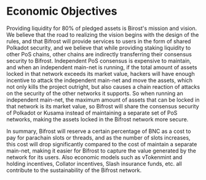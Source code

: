 # Economic Objectives

Providing liquidity for 80% of pledged assets is Birost's mission and vision. We believe that the road to realizing the vision begins with the design of the rules, and that Bifrost will provide services to users in the form of shared Polkadot security, and we believe that while providing staking liquidity to other PoS chains, other chains are indirectly transferring their consensus security to Bifrost. Independent PoS consensus is expensive to maintain, and when an independent main-net is running, if the total amount of assets locked in that network exceeds its market value, hackers will have enough incentive to attack the independent main-net and move the assets, which not only kills the project outright, but also causes a chain reaction of attacks on the security of the other networks it supports. So when running an independent main-net, the maximum amount of assets that can be locked in that network is its market value, so Bifrost will share the consensus security of Polkadot or Kusama instead of maintaining a separate set of PoS networks, making the assets locked in the Bifrost network more secure.

In summary, Bifrost will reserve a certain percentage of BNC as a cost to pay for parachain slots or threads, and as the number of slots increases, this cost will drop significantly compared to the cost of maintain a separate main-net, making it easier for Bifrost to capture the value generated by the network for its users. Also economic models such as vTokenmint and holding incentives, Collator incentives, Slash insurance funds, etc. all contribute to the sustainability of the Bifrost network.
